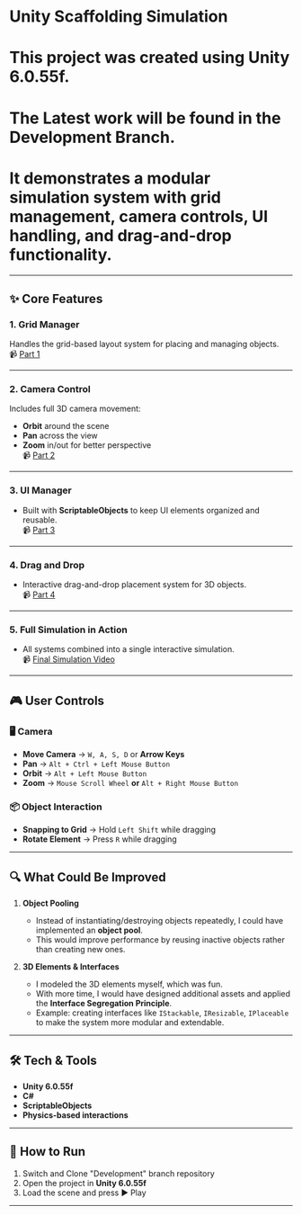 # Unity Scaffolding Simulation

# This project was created using **Unity 6.0.55f**.

# The Latest work will be found in the **Development** Branch.

# It demonstrates a modular simulation system with grid management, camera controls, UI handling, and drag-and-drop functionality.  

---

## ✨ Core Features

### 1. Grid Manager
Handles the grid-based layout system for placing and managing objects.  
📹 [Part 1](https://drive.google.com/file/d/1iMSbpwC6AXkR3egZqPXd7B-S-ypv-3Qu/view?usp=sharing)

---

### 2. Camera Control
Includes full 3D camera movement:
- **Orbit** around the scene  
- **Pan** across the view  
- **Zoom** in/out for better perspective  
📹 [Part 2](https://drive.google.com/file/d/1LsVTcmwEbm-Nb2mT-Ak4UGcbF6Gniixd/view?usp=sharing)

---

### 3. UI Manager
- Built with **ScriptableObjects** to keep UI elements organized and reusable.  
📹 [Part 3](https://drive.google.com/file/d/1KU6t1w5ui498D9voVD0UWTAymNqKdFOJ/view?usp=sharing)

---

### 4. Drag and Drop
- Interactive drag-and-drop placement system for 3D objects.  
📹 [Part 4](https://drive.google.com/file/d/1vHp5_r4K0QPZjD2o8unbLkZxEaa2gmky/view?usp=sharing)

---

### 5. Full Simulation in Action
- All systems combined into a single interactive simulation.  
📹 [Final Simulation Video](https://drive.google.com/file/d/1wHN2SbsUkai9ME6kxyKLZxDWcvNwI8FB/view?usp=sharing)

---

## 🎮 User Controls

### 🖥️ Camera
- **Move Camera** → `W, A, S, D` or **Arrow Keys**  
- **Pan** → `Alt + Ctrl + Left Mouse Button`  
- **Orbit** → `Alt + Left Mouse Button`  
- **Zoom** → `Mouse Scroll Wheel` **or** `Alt + Right Mouse Button`

### 📦 Object Interaction
- **Snapping to Grid** → Hold `Left Shift` while dragging  
- **Rotate Element** → Press `R` while dragging  

---

## 🔍 What Could Be Improved

1. **Object Pooling**  
   - Instead of instantiating/destroying objects repeatedly, I could have implemented an **object pool**.  
   - This would improve performance by reusing inactive objects rather than creating new ones.

2. **3D Elements & Interfaces**  
   - I modeled the 3D elements myself, which was fun.  
   - With more time, I would have designed additional assets and applied the **Interface Segregation Principle**.  
   - Example: creating interfaces like `IStackable`, `IResizable`, `IPlaceable` to make the system more modular and extendable.

---

## 🛠️ Tech & Tools
- **Unity 6.0.55f**
- **C#**
- **ScriptableObjects**
- **Physics-based interactions**

---

## 🚀 How to Run
1. Switch and Clone "Development" branch repository  
2. Open the project in **Unity 6.0.55f**  
3. Load the scene and press ▶ Play  

---
